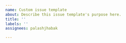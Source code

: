 ```yaml
---
name: Custom issue template
about: Describe this issue template's purpose here.
title: ''
labels: ''
assignees: palashjhabak

---
```



